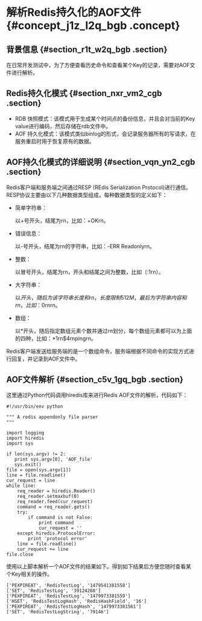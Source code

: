 # 解析Redis持久化的AOF文件 {#concept_j1z_l2q_bgb .concept}

## 背景信息 {#section_r1t_w2q_bgb .section}

在日常开发测试中，为了方便查看历史命令和查看某个Key的记录，需要对AOF文件进行解析。

## Redis持久化模式 {#section_nxr_vm2_cgb .section}

-   RDB 快照模式：该模式用于生成某个时间点的备份信息，并且会对当前的Key value进行编码，然后存储在rdb文件中。
-   AOF 持久化模式：该模式类似binlog的形式，会记录服务器所有的写请求，在服务重启时用于恢复原有的数据。

## AOF持久化模式的详细说明 {#section_vqn_yn2_cgb .section}

Redis客户端和服务端之间通过RESP \(REdis Serialization Protocol\)进行通信。RESP协议主要由以下几种数据类型组成，每种数据类型的定义如下：

-   简单字符串：

    以+号开头，结尾为rn，比如：+OKrn。

-   错误信息：

    以-号开头，结尾为rn的字符串，比如：-ERR Readonlyrn。

-   整数：

    以冒号开头，结尾为rn，开头和结尾之间为整数，比如（:1rn）。

-   大字符串：

    以$开头，随后为该字符串长度和rn，长度限制512M，最后为字符串内容和rn，比如：$0rnrn。

-   数组：

    以\*开头，随后指定数组元素个数并通过rn划分，每个数组元素都可以为上面的四种，比如：\*1rn$4rnpingrn。


Redis客户端发送给服务端的是一个数组命令，服务端根据不同命令的实现方式进行回复，并记录到AOF文件中。

## AOF文件解析 {#section_c5v_1gq_bgb .section}

这里通过Python代码调用hiredis库来进行Redis AOF文件的解析，代码如下：

```
#!/usr/bin/env python

""" A redis appendonly file parser
"""

import logging
import hiredis
import sys

if len(sys.argv) != 2:
   print sys.argv[0], 'AOF_file'
   sys.exit()
file = open(sys.argv[1])
line = file.readline()
cur_request = line
while line:
    req_reader = hiredis.Reader()
    req_reader.setmaxbuf(0)
    req_reader.feed(cur_request)
    command = req_reader.gets()
    try:
        if command is not False:
            print command
            cur_request = ''
    except hiredis.ProtocolError:
        print 'protocol error'
    line = file.readline()
    cur_request += line
file.close
```

使用以上脚本解析一个AOF文件的结果如下。得到如下结果后方便您随时查看某个Key相关的操作。

```
['PEXPIREAT', 'RedisTestLog', '1479541381558']
['SET', 'RedisTestLog', '39124268']
['PEXPIREAT', 'RedisTestLog', '1479973381559']
['HSET', 'RedisTestLogHash', 'RedisHashField', '16']
['PEXPIREAT', 'RedisTestLogHash', '1479973381561']
['SET', 'RedisTestLogString', '79146']
```

